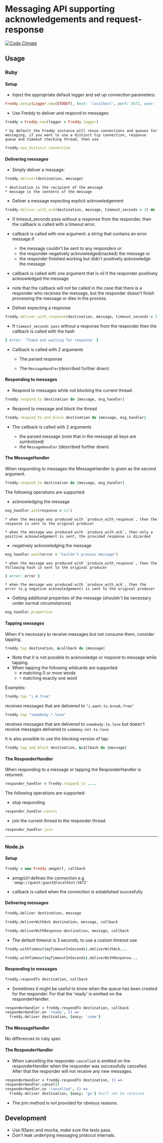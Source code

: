 # Messaging API supporting acknowledgements and request-response

[![Code Climate](https://codeclimate.com/repos/52a1f75613d6374c030432d2/badges/f8f96e50aa9f57dfae00/gpa.png)](https://codeclimate.com/repos/52a1f75613d6374c030432d2/feed)

## Usage

### Ruby

#### Setup

* Inject the appropriate default logger and set up connection parameters:  

```ruby
Freddy.setup(Logger.new(STDOUT), host: 'localhost', port: 5672, user: 'guest', pass: 'guest')
```

* Use Freddy to deliver and respond to messages:

```ruby
freddy = Freddy.new(logger = Freddy.logger)
```
    * by default the Freddy instance will reuse connections and queues for messaging, if you want to use a distinct tcp connection, response queue and timeout checking thread, then use 
```ruby
freddy.use_distinct_connection
```

#### Delivering messages

* Simply deliver a message:
```ruby 
freddy.deliver(destination, message)
```
    * destination is the recipient of the message  
    * message is the contents of the message

* Deliver a message expecting explicit acknowledgement
```ruby
freddy.deliver_with_ack(destination, message, timeout_seconds = 3) do |error|
```

  * If timeout_seconds pass without a response from the responder, then the callback is called with a timeout error.

  * callback is called with one argument: a string that contains an error message if 
    * the message couldn't be sent to any responders or 
    * the responder negatively acknowledged(nacked) the message or 
    * the responder finished working but didn't positively acknowledge the message

  * callback is called with one argument that is nil if the responder positively acknowledged the message
  * note that the callback will not be called in the case that there is a responder who receives the message, but the responder doesn't finish processing the message or dies in the process.

* Deliver expecting a response
```ruby
freddy.deliver_with_response(destination, message, timeout_seconds = 3) do |response, msg_handler|
```

  * If `timeout_seconds pass` without a response from the responder then the callback is called with the hash 
```ruby
{ error: 'Timed out waiting for response' }
```

  * Callback is called with 2 arguments

    * The parsed response

    * The `MessageHandler`(described further down)

#### Responding to messages

* Respond to messages while not blocking the current thread:  
```ruby
freddy.respond_to destination do |message, msg_handler|
```
* Respond to message and block the thread 
```ruby
freddy.respond_to_and_block destination do |message, msg_handler| 
```

* The callback is called with 2 arguments 

  * the parsed message (note that in the message all keys are symbolized)
  * the `MessageHandler` (described further down)

#### The MessageHandler

When responding to messages the MessageHandler is given as the second argument. 
```ruby 
freddy.respond_to destination do |message, msg_handler|
```

The following operations are supported:

  * acknowledging the message
```ruby 
msg_handler.ack(response = nil)
```

    * when the message was produced with `produce_with_response`, then the response is sent to the original producer

    * when the message was produced with `produce_with_ack`, then only a positive acknowledgement is sent, the provided response is dicarded

  * negatively acknowledging the message
```ruby
msg_handler.nack(error = "Couldn't process message")
```

    * when the message was produced with `produce_with_response`, then the following hash is sent to the original producer
```ruby
{ error: error }
```

    * when the message was produced with `produce_with_ack`, then the error (e.g negative acknowledgement) is sent to the original producer 

  * Getting additional properties of the message (shouldn't be necessary under normal circumstances)
```ruby
msg_handler.properties
```

#### Tapping messages
When it's necessary to receive messages but not consume them, consider tapping.  

```ruby
freddy.tap destination, &callback do |message|
```

* Note that it is not possible to acknowledge or respond to message while tapping.
* When tapping the following wildcards are supported:
  * `#` matching 0 or more words
  * `*` matching exactly one word

Examples:

```ruby
freddy.tap "i.#.free"
```  

receives messages that are delivered to `"i.want.to.break.free"`

```ruby
freddy.tap "somebody.*.love"
```

receives messages that are delivered to `somebody.to.love` but doesn't receive messages delivered to `someboy.not.to.love`

It is also possible to use the blocking version of tap:

```ruby
freddy.tap_and_block destination, &callback do |message|
```

#### The ResponderHandler

When responding to a message or tapping the ResponderHandler is returned. 
```ruby
responder_handler = freddy.respond_to ....
```

The following operations are supported:

  * stop responding
```ruby
responder_handler.cancel
```

  * join the current thread to the responder thread
```ruby
responder_handler.join
```

***

### Node.js

#### Setup
```coffee
freddy = new Freddy amqpUrl, callback
```

* amqpUrl defines the connection e.g `'amqp://guest:guest@localhost:5672'`

* callback is called when the connection is established succesfully

#### Delivering messages  
```coffee
freddy.deliver destination, message

freddy.deliverWithAck destination, message, callback

freddy.deliverWithResponse destination, message, callback
```

* The default timeout is 3 seconds, to use a custom timeout use  

```coffee
freddy.withTimeout(myTimeoutInSeconds).deliverWithAck...

freddy.withTimeout(myTimeoutInSeconds).deliverWithResponse...
```

#### Responding to messages  
```coffee
freddy.respondTo destination, callback
```

* Sometimes it might be useful to know when the queue has been created for the responder. For that the 'ready' is emitted on the responderHandler.  

```coffee
responderHandler = freddy.respondTo destination, callback
responderHandler.on 'ready', () =>
  freddy.deliver destination, {easy: 'come'}
```

#### The MessageHandler  
No differences to ruby spec

#### The ResponderHandler  

* When cancelling the responder `cancelled` is emitted on the responderHandler when the responder was successfully cancelled. After that the responder will not receive any new messages. 

```coffee
responderHandler = freddy.respondTo destination, () =>
responderHandler.cancel()
responderHandler.on 'cancelled', () =>
  freddy.deliver destination, {easy: 'go'} #will not be received
```
* The join method is not provided for obvious reasons.

## Development

* Use RSpec and mocha, make sure the tests pass.  
* Don't leak underlying messaging protocol internals.